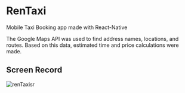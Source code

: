 # RenTaxi
Mobile Taxi Booking app made with React-Native

The Google Maps API was used to find address names, locations, and routes. Based on this data, estimated time and price calculations were made.

## Screen Record
![renTaxisr](https://github.com/mert-donmez/RenTaxi/assets/83416622/0c7e0946-3c0a-4d38-b30f-c9cbb17c0717)
